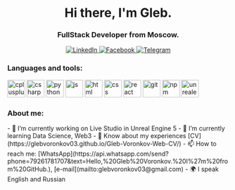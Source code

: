 <div id="header" align="center">
  <h1>Hi there, I'm Gleb.</h1>
  <h3>FullStack Developer from Moscow.</h3>
</div>
<div id="social" align="center">
  <a href="https://www.linkedin.com/in/gleb-voronkov-397082240/">
    <img src="https://img.shields.io/badge/LinkedIn-blue?style=for-the-badge&logo=linkedin&logoColor=white"
         alt="LinkedIn"/>
  </a>
  <a href="https://www.facebook.com/gleb.voronkovkov.03/">
    <img src="https://img.shields.io/badge/Facebook-blue?style=for-the-badge&logo=facebook&logoColor=white"
         alt="Facebook"/>
  </a>
  <a href="https://t.me/Gleb_Voronkov">
    <img src="https://img.shields.io/badge/Telegram-blue?style=for-the-badge&logo=telegram&logoColor=white"
         alt="Telegram"/>
  </a>
</div>

<h3><strong>Languages and tools:</strong></h3>
<img src="https://cdn.jsdelivr.net/gh/devicons/devicon/icons/cplusplus/cplusplus-original.svg" title="cplusplus" width="40" height="40" class="inline-block"/>
<img src="https://cdn.jsdelivr.net/gh/devicons/devicon/icons/csharp/csharp-original.svg" title="csharp" width="40" height="40" class="inline-block"/>
<img src="https://cdn.jsdelivr.net/gh/devicons/devicon/icons/python/python-original.svg" title="python" width="40" height="40" class="inline-block"/>
<img src="https://cdn.jsdelivr.net/gh/devicons/devicon/icons/javascript/javascript-original.svg" title="js" width="40" height="40" class="inline-block"/>
<img src="https://cdn.jsdelivr.net/gh/devicons/devicon/icons/html5/html5-original.svg" title="html" width="40" height="40" class="inline-block"/>
<img src="https://cdn.jsdelivr.net/gh/devicons/devicon/icons/css3/css3-original.svg" title="css" width="40" height="40" class="inline-block"/>
<img src="https://cdn.jsdelivr.net/gh/devicons/devicon/icons/react/react-original.svg" title="react" width="40" height="40" class="inline-block"/>
<img src="https://cdn.jsdelivr.net/gh/devicons/devicon/icons/git/git-plain.svg" title="git" width="40" height="40" class="inline-block"/>
<img src="https://cdn.jsdelivr.net/gh/devicons/devicon/icons/npm/npm-original-wordmark.svg" title="npm" width="40" height="40" class="inline-block"/>
<img src="https://cdn.jsdelivr.net/gh/devicons/devicon/icons/unrealengine/unrealengine-original.svg" title="unrealengine" width="40" height="40" class="inline-      block"/>
<i class="devicon-unrealengine-original"></i>

<h3><strong>About me:</strong></h3>
- 🔭 I’m currently working on Live Studio in Unreal Engine 5
- 🌱 I’m currently learning Data Science, Web3
- 📄 Know about my experiences [CV](https://glebvoronkov03.github.io/Gleb-Voronkov-Web-CV/)
- 📫 How to reach me: 
      [WhatsApp](https://api.whatsapp.com/send?phone=79261781707&text=Hello,%20Gleb%20Voronkov.%20I%27m%20from%20GitHub.), 
      [e-mail](mailto:glebvoronkov03@gmail.com)
- 🌍 I speak English and Russian
